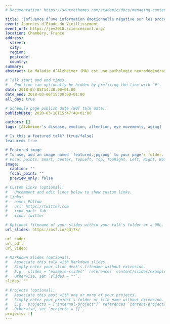 ```yaml
---
# Documentation: https://sourcethemes.com/academic/docs/managing-content/

title: "Influence d’une information émotionnelle négative sur les processus d’engagement et de désengagement dans la Maladie d’Alzheimer : un paradigme de recherche visuelle en eye-tracking"
event: Journées d’Etude du Vieillissement
event_url: https://jev2018.sciencesconf.org/
location: Chambéry, France
address:
  street:
  city:
  region:
  postcode:
  country:
summary:
abstract: La Maladie d’Alzheimer (MA) est une pathologie neurodégénérative caractérisée par une atrophie précoce de l’amygdale. En accord avec de précédents travaux montrant un déficit d’orientation vers et de maintien sur l’information émotionnelle dans des situations à coût attentionnel élevé chez des patients amygdalo-lésés, nous supposons que la MA pourrait entraîner les mêmes déficits. Les mouvements oculaires de treize patients MA, 31 participants contrôles appariés en âge et 30 participants contrôles jeunes ont été enregistrés pendant qu’ils effectuaient une tâche de recherche visuelle sur un écran d’ordinateur. La cible à rechercher était une image de moyen de transport avec un contenu émotionnel (négatif ou neutre) implicite, présentée en concurrence avec une, trois ou cinq images distractrices neutres ne représentant pas un moyen de transport. Une fois que les participants avaient trouvé la cible, ils devaient identifier une cassure située à gauche ou à droite dans le cadre entourant l’image cible. Les groupes contrôles présentaient des pentes de recherche plus plates lorsque la cible avait un contenu négatif plutôt que neutre, montrant un engagement facilité vers une information émotionnelle négative. De plus, le temps de réponse quant à l’emplacement de la cassure (tenant compte du délai de fixation initial) chez ces deux groupes était plus élevé pour une cible à contenu négatif plutôt que neutre, montrant un désengagement plus difficile de l’information négative. En revanche, les patients MA ne présentaient pas d’influence de l’information émotionnelle sur les mécanismes d’engagement et de désengagement. Ces résultats préliminaires sont les premiers à mettre en évidence un déficit d’influence de l’information émotionnelle sur les processus d’engagement et de désengagement dans la MA.

# Talk start and end times.
#   End time can optionally be hidden by prefixing the line with `#`.
date: 2018-03-05T14:30:00+01:00
date_end: 2018-03-06T15:00:00+01:00
all_day: true

# Schedule page publish date (NOT talk date).
publishDate: 2020-03-16T15:47:48+01:00

authors: []
tags: [Alzheimer's disease, emotion, attention, eye movements, aging]

# Is this a featured talk? (true/false)
featured: true

# Featured image
# To use, add an image named `featured.jpg/png` to your page's folder.
# Focal points: Smart, Center, TopLeft, Top, TopRight, Left, Right, BottomLeft, Bottom, BottomRight.
image:
  caption: ""
  focal_point: ""
  preview_only: false

# Custom links (optional).
#   Uncomment and edit lines below to show custom links.
# links:
# - name: Follow
#   url: https://twitter.com
#   icon_pack: fab
#   icon: twitter

# Optional filename of your slides within your talk's folder or a URL.
url_slides: https://osf.io/qdj7k/

url_code:
url_pdf:
url_video:

# Markdown Slides (optional).
#   Associate this talk with Markdown slides.
#   Simply enter your slide deck's filename without extension.
#   E.g. `slides = "example-slides"` references `content/slides/example-slides.md`.
#   Otherwise, set `slides = ""`.
slides: ""

# Projects (optional).
#   Associate this post with one or more of your projects.
#   Simply enter your project's folder or file name without extension.
#   E.g. `projects = ["internal-project"]` references `content/project/deep-learning/index.md`.
#   Otherwise, set `projects = []`.
projects: []
---
```

